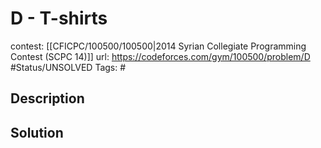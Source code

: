 # D - T-shirts

contest: [[CFICPC/100500/100500|2014 Syrian Collegiate Programming Contest (SCPC 14)]]
url: https://codeforces.com/gym/100500/problem/D
#Status/UNSOLVED
Tags: #

## Description

## Solution

